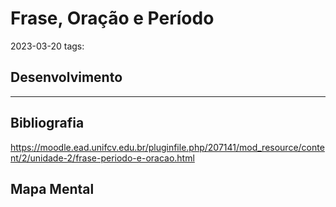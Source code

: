 # Frase, Oração e Período
2023-03-20
tags: 

## Desenvolvimento

-----------------------------------------------
## Bibliografia

https://moodle.ead.unifcv.edu.br/pluginfile.php/207141/mod_resource/content/2/unidade-2/frase-periodo-e-oracao.html

## Mapa Mental
